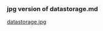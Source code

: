 ### jpg version of datastorage.md
[datastorage.jpg](https://viewer.diagrams.net/?tags=%7B%7D&highlight=0000ff&edit=_blank&layers=1&nav=1&title=datastorage_serverless.drawio#Uhttps%3A%2F%2Fraw.githubusercontent.com%2Fldipotetjob%2FAWS%2Fmain%2Fcertification%2Fserverless%2Fdatastorage%2Fdatastorage_serverless.drawio)